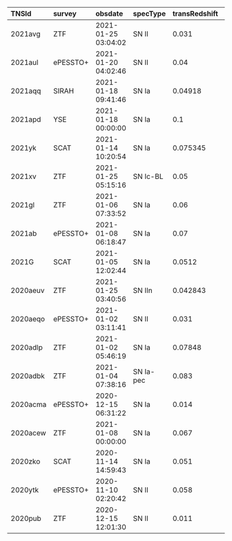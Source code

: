 | TNSId     | survey    | obsdate              | specType   | transRedshift  | telescope           | exptime  | reportAddedDate      | TNSuser           |
|:----------|:----------|:---------------------|:-----------|:---------------|:--------------------|:---------|:---------------------|:------------------|
| 2021avg   | ZTF       | 2021-01-25 03:04:02  | SN II      | 0.031          | NOT_ALFOSC          | 1800     | 2021-01-25 09:47:54  | sschulze          |
| 2021aul   | ePESSTO+  | 2021-01-20 04:02:46  | SN II      | 0.04           | ESO-NTT_EFOSC2-NTT  | 900      | 2021-01-20 15:14:44  | ePESSTOplus_Bot1  |
| 2021aqq   | SIRAH     | 2021-01-18 09:41:46  | SN Ia      | 0.04918        | Lick-3m_KAST        |          | 2021-01-18 23:46:03  | saurabh           |
| 2021apd   | YSE       | 2021-01-18 00:00:00  | SN Ia      | 0.1            | NOT_ALFOSC          |          | 2021-01-19 10:24:34  | crangus           |
| 2021yk    | SCAT      | 2021-01-14 10:20:54  | SN Ia      | 0.075345       | UH88_SNIFS          | 3020     | 2021-01-14 20:58:47  | jhinkle           |
| 2021xv    | ZTF       | 2021-01-25 05:15:16  | SN Ic-BL   | 0.05           | NOT_ALFOSC          | 1800     | 2021-01-25 09:53:02  | sschulze          |
| 2021gl    | ZTF       | 2021-01-06 07:33:52  | SN Ia      | 0.06           | P60_SEDM            | 2700     | 2021-01-06 23:32:01  | ZTF_Bot1          |
| 2021ab    | ePESSTO+  | 2021-01-08 06:18:47  | SN Ia      | 0.07           | ESO-NTT_EFOSC2-NTT  | 600      | 2021-01-08 19:51:35  | ePESSTOplus_Bot1  |
| 2021G     | SCAT      | 2021-01-05 12:02:44  | SN Ia      | 0.0512         | UH88_SNIFS          | 1800     | 2021-01-05 18:00:30  | tuckerma          |
| 2020aeuv  | ZTF       | 2021-01-25 03:40:56  | SN IIn     | 0.042843       | NOT_ALFOSC          | 1800     | 2021-01-25 09:50:52  | sschulze          |
| 2020aeqo  | ePESSTO+  | 2021-01-02 03:11:41  | SN II      | 0.031          | ESO-NTT_EFOSC2-NTT  | 780      | 2021-01-02 19:29:49  | ePESSTOplus_Bot1  |
| 2020adlp  | ZTF       | 2021-01-02 05:46:19  | SN Ia      | 0.07848        | P60_SEDM            | 2700     | 2021-01-06 23:11:37  | ZTF_Bot1          |
| 2020adbk  | ZTF       | 2021-01-04 07:38:16  | SN Ia-pec  | 0.083          | P60_SEDM            | 2700     | 2021-01-06 23:13:54  | ZTF_Bot1          |
| 2020acma  | ePESSTO+  | 2020-12-15 06:31:22  | SN Ia      | 0.014          | ESO-NTT_EFOSC2-NTT  | 600      | 2020-12-15 15:59:13  | ePESSTOplus_Bot1  |
| 2020acew  | ZTF       | 2021-01-08 00:00:00  | SN Ia      | 0.067          | P200_DBSP           |          | 2021-01-21 02:59:04  | ZTF_Bot1          |
| 2020zko   | SCAT      | 2020-11-14 14:59:43  | SN Ia      | 0.051          | UH88_SNIFS          | 1800     | 2020-11-14 15:57:06  | tuckerma          |
| 2020ytk   | ePESSTO+  | 2020-11-10 02:20:42  | SN II      | 0.058          | ESO-NTT_EFOSC2-NTT  | 1500     | 2020-11-10 17:39:08  | ePESSTOplus_Bot1  |
| 2020pub   | ZTF       | 2020-12-15 12:01:30  | SN II      | 0.011          | P60_SEDM            | 2700     | 2020-12-20 15:42:05  | ZTF_Bot1          |